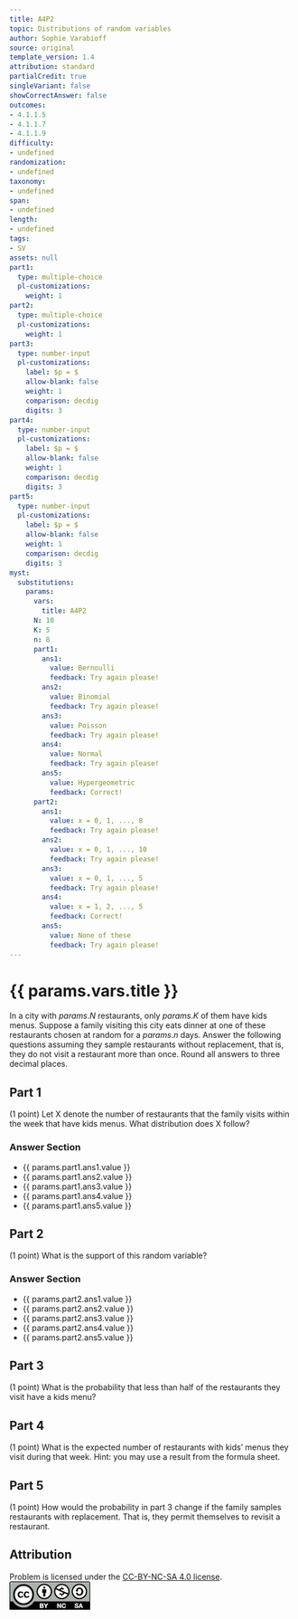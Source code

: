 ```yaml
---
title: A4P2
topic: Distributions of random variables
author: Sophie Varabioff
source: original
template_version: 1.4
attribution: standard
partialCredit: true
singleVariant: false
showCorrectAnswer: false
outcomes:
- 4.1.1.5
- 4.1.1.7
- 4.1.1.9
difficulty:
- undefined
randomization:
- undefined
taxonomy:
- undefined
span:
- undefined
length:
- undefined
tags:
- SV
assets: null
part1:
  type: multiple-choice
  pl-customizations:
    weight: 1
part2:
  type: multiple-choice
  pl-customizations:
    weight: 1
part3:
  type: number-input
  pl-customizations:
    label: $p = $
    allow-blank: false
    weight: 1
    comparison: decdig
    digits: 3
part4:
  type: number-input
  pl-customizations:
    label: $p = $
    allow-blank: false
    weight: 1
    comparison: decdig
    digits: 3
part5:
  type: number-input
  pl-customizations:
    label: $p = $
    allow-blank: false
    weight: 1
    comparison: decdig
    digits: 3
myst:
  substitutions:
    params:
      vars:
        title: A4P2
      N: 10
      K: 5
      n: 8
      part1:
        ans1:
          value: Bernoulli
          feedback: Try again please!
        ans2:
          value: Binomial
          feedback: Try again please!
        ans3:
          value: Poisson
          feedback: Try again please!
        ans4:
          value: Normal
          feedback: Try again please!
        ans5:
          value: Hypergeometric
          feedback: Correct!
      part2:
        ans1:
          value: x = 0, 1, ..., 8
          feedback: Try again please!
        ans2:
          value: x = 0, 1, ..., 10
          feedback: Try again please!
        ans3:
          value: x = 0, 1, ..., 5
          feedback: Try again please!
        ans4:
          value: x = 1, 2, ..., 5
          feedback: Correct!
        ans5:
          value: None of these
          feedback: Try again please!
---
```

# {{ params.vars.title }}
In a city with ${{ params.N }}$ restaurants, only ${{ params.K }}$ of them have kids menus. Suppose a family visiting this city eats dinner at one of these restaurants chosen at random for a ${{ params.n }}$ days. Answer the following questions assuming they sample restaurants without replacement, that is, they do not visit a restaurant more than once. Round all answers to three decimal places.

## Part 1

(1 point) Let X denote the number of restaurants that the family visits within the week that have kids menus. What distribution does X follow?

### Answer Section

- {{ params.part1.ans1.value }}
- {{ params.part1.ans2.value }}
- {{ params.part1.ans3.value }}
- {{ params.part1.ans4.value }}
- {{ params.part1.ans5.value }}

## Part 2

(1 point) What is the support of this random variable?

### Answer Section

- {{ params.part2.ans1.value }}
- {{ params.part2.ans2.value }}
- {{ params.part2.ans3.value }}
- {{ params.part2.ans4.value }}
- {{ params.part2.ans5.value }}

## Part 3

(1 point) What is the probability that less than half of the restaurants they visit have a kids menu?

## Part 4

(1 point) What is the expected number of restaurants with kids’ menus they visit during that week. Hint: you may use a result from the formula sheet.

## Part 5

(1 point) How would the probability in part 3 change if the family samples restaurants with replacement. That is, they permit themselves to revisit a restaurant.

## Attribution

Problem is licensed under the [CC-BY-NC-SA 4.0 license](https://creativecommons.org/licenses/by-nc-sa/4.0/).<br> ![The Creative Commons 4.0 license requiring attribution-BY, non-commercial-NC, and share-alike-SA license.](https://raw.githubusercontent.com/firasm/bits/master/by-nc-sa.png)